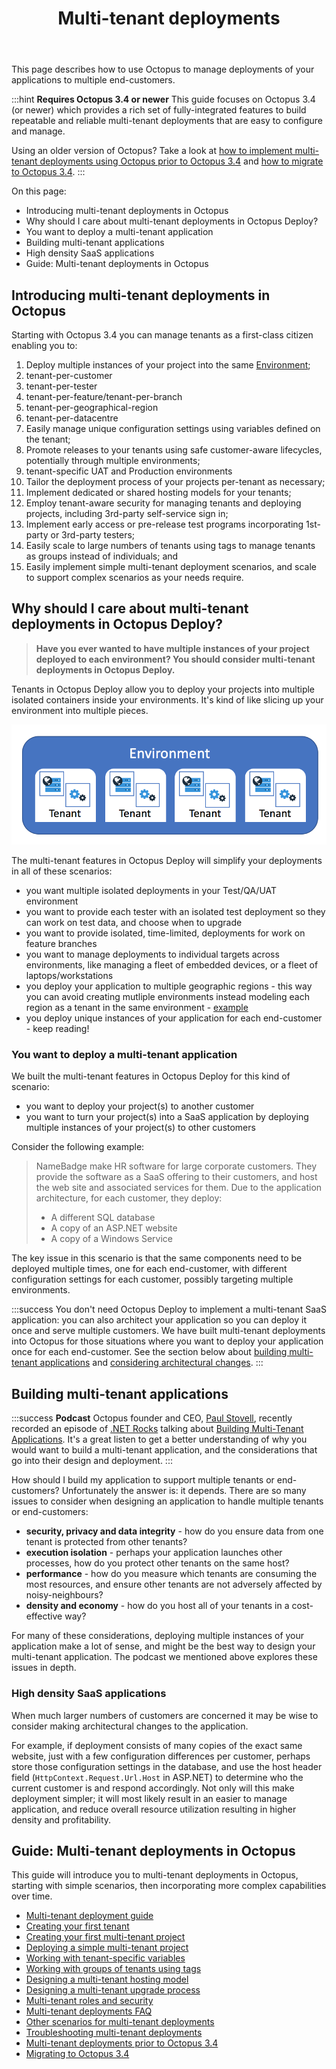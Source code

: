 ﻿---
title: Multi-tenant deployments
position: 2
---


This page describes how to use Octopus to manage deployments of your applications to multiple end-customers.

:::hint
**Requires Octopus 3.4 or newer**
This guide focuses on Octopus 3.4 (or newer) which provides a rich set of fully-integrated features to build repeatable and reliable multi-tenant deployments that are easy to configure and manage.


Using an older version of Octopus? Take a look at [how to implement multi-tenant deployments using Octopus prior to Octopus 3.4](/docs/home/guides/multi-tenant-deployments/multi-tenant-deployments-prior-to-octopus-3.4.md) and [how to migrate to Octopus 3.4](/docs/home/guides/multi-tenant-deployments/multi-tenant-deployments-prior-to-octopus-3.4/migrating-to-octopus-3.4.md).
:::


On this page:


- Introducing multi-tenant deployments in Octopus
- Why should I care about multi-tenant deployments in Octopus Deploy?
 - You want to deploy a multi-tenant application
- Building multi-tenant applications
 - High density SaaS applications
- Guide: Multi-tenant deployments in Octopus




## Introducing multi-tenant deployments in Octopus


Starting with Octopus 3.4 you can manage tenants as a first-class citizen enabling you to:

1. Deploy multiple instances of your project into the same [Environment](/docs/home/key-concepts/environments.md);
 1. tenant-per-customer
 2. tenant-per-tester
 3. tenant-per-feature/tenant-per-branch
 4. tenant-per-geographical-region
 5. tenant-per-datacentre
2. Easily manage unique configuration settings using variables defined on the tenant;
3. Promote releases to your tenants using safe customer-aware lifecycles, potentially through multiple environments;
 1. tenant-specific UAT and Production environments
4. Tailor the deployment process of your projects per-tenant as necessary;
5. Implement dedicated or shared hosting models for your tenants;
6. Employ tenant-aware security for managing tenants and deploying projects, including 3rd-party self-service sign in;
7. Implement early access or pre-release test programs incorporating 1st-party or 3rd-party testers;
8. Easily scale to large numbers of tenants using tags to manage tenants as groups instead of individuals; and
9. Easily implement simple multi-tenant deployment scenarios, and scale to support complex scenarios as your needs require.


## Why should I care about multi-tenant deployments in Octopus Deploy?


> **Have you ever wanted to have multiple instances of your project deployed to each environment? You should consider multi-tenant deployments in Octopus Deploy.**



Tenants in Octopus Deploy allow you to deploy your projects into multiple isolated containers inside your environments. It's kind of like slicing up your environment into multiple pieces.


![](/docs/images/3048184/5866225.png)


The multi-tenant features in Octopus Deploy will simplify your deployments in all of these scenarios:

- you want multiple isolated deployments in your Test/QA/UAT environment
- you want to provide each tester with an isolated test deployment so they can work on test data, and choose when to upgrade
- you want to provide isolated, time-limited, deployments for work on feature branches
- you want to manage deployments to individual targets across environments, like managing a fleet of embedded devices, or a fleet of laptops/workstations
- you deploy your application to multiple geographic regions - this way you can avoid creating mutliple environments instead modeling each region as a tenant in the same environment - [example](/docs/home/patterns/multi-region-deployment-pattern.md)
- you deploy unique instances of your application for each end-customer - keep reading!


### You want to deploy a multi-tenant application


We built the multi-tenant features in Octopus Deploy for this kind of scenario:

- you want to deploy your project(s) to another customer
- you want to turn your project(s) into a SaaS application by deploying multiple instances of your project(s) to other customers



Consider the following example:


> NameBadge make HR software for large corporate customers. They provide the software as a SaaS offering to their customers, and host the web site and associated services for them. Due to the application architecture, for each customer, they deploy:
> 
> - A different SQL database
> - A copy of an ASP.NET website
> - A copy of a Windows Service



The key issue in this scenario is that the same components need to be deployed multiple times, one for each end-customer, with different configuration settings for each customer, possibly targeting multiple environments.

:::success
You don't need Octopus Deploy to implement a multi-tenant SaaS application: you can also architect your application so you can deploy it once and serve multiple customers. We have built multi-tenant deployments into Octopus for those situations where you want to deploy your application once for each end-customer. See the section below about [building multi-tenant applications](/docs/home/guides/multi-tenant-deployments.md) and [considering architectural changes](/docs/home/guides/multi-tenant-deployments.md).
:::

## Building multi-tenant applications

:::success
**Podcast**
Octopus founder and CEO, [Paul Stovell](https://twitter.com/paulstovell), recently recorded an episode of [.NET Rocks](http://dotnetrocks.com/) talking about [Building Multi-Tenant Applications](https://www.dotnetrocks.com/?show=1332). It's a great listen to get a better understanding of why you would want to build a multi-tenant application, and the considerations that go into their design and deployment.
:::


How should I build my application to support multiple tenants or end-customers? Unfortunately the answer is: it depends. There are so many issues to consider when designing an application to handle multiple tenants or end-customers:

- **security, privacy and data integrity** - how do you ensure data from one tenant is protected from other tenants?
- **execution isolation** - perhaps your application launches other processes, how do you protect other tenants on the same host?
- **performance** - how do you measure which tenants are consuming the most resources, and ensure other tenants are not adversely affected by noisy-neighbours?
- **density and economy** - how do you host all of your tenants in a cost-effective way?



For many of these considerations, deploying multiple instances of your application make a lot of sense, and might be the best way to design your multi-tenant application. The podcast we mentioned above explores these issues in depth.

### High density SaaS applications


When much larger numbers of customers are concerned it may be wise to consider making architectural changes to the application.


For example, if deployment consists of many copies of the exact same website, just with a few configuration differences per customer, perhaps store those configuration settings in the database, and use the host header field (`HttpContext.Request.Url.Host` in ASP.NET) to determine who the current customer is and respond accordingly. Not only will this make deployment simpler; it will most likely result in an easier to manage application, and reduce overall resource utilization resulting in higher density and profitability.

## Guide: Multi-tenant deployments in Octopus


This guide will introduce you to multi-tenant deployments in Octopus, starting with simple scenarios, then incorporating more complex capabilities over time.


- [Multi-tenant deployment guide](/docs/home/guides/multi-tenant-deployments/multi-tenant-deployment-guide.md)
 - [Creating your first tenant](/docs/home/guides/multi-tenant-deployments/multi-tenant-deployment-guide/creating-your-first-tenant.md)
 - [Creating your first multi-tenant project](/docs/home/guides/multi-tenant-deployments/multi-tenant-deployment-guide/creating-your-first-multi-tenant-project.md)
 - [Deploying a simple multi-tenant project](/docs/home/guides/multi-tenant-deployments/multi-tenant-deployment-guide/deploying-a-simple-multi-tenant-project.md)
 - [Working with tenant-specific variables](/docs/home/guides/multi-tenant-deployments/multi-tenant-deployment-guide/working-with-tenant-specific-variables.md)
 - [Working with groups of tenants using tags](/docs/home/guides/multi-tenant-deployments/multi-tenant-deployment-guide/working-with-groups-of-tenants-using-tags.md)
 - [Designing a multi-tenant hosting model](/docs/home/guides/multi-tenant-deployments/multi-tenant-deployment-guide/designing-a-multi-tenant-hosting-model.md)
 - [Designing a multi-tenant upgrade process](/docs/home/guides/multi-tenant-deployments/multi-tenant-deployment-guide/designing-a-multi-tenant-upgrade-process.md)
 - [Multi-tenant roles and security](/docs/home/guides/multi-tenant-deployments/multi-tenant-deployment-guide/multi-tenant-roles-and-security.md)
- [Multi-tenant deployments FAQ](/docs/home/guides/multi-tenant-deployments/multi-tenant-deployments-faq.md)
- [Other scenarios for multi-tenant deployments](/docs/home/guides/multi-tenant-deployments/other-scenarios-for-multi-tenant-deployments.md)
- [Troubleshooting multi-tenant deployments](/docs/home/guides/multi-tenant-deployments/troubleshooting-multi-tenant-deployments.md)
- [Multi-tenant deployments prior to Octopus 3.4](/docs/home/guides/multi-tenant-deployments/multi-tenant-deployments-prior-to-octopus-3.4.md)
 - [Migrating to Octopus 3.4](/docs/home/guides/multi-tenant-deployments/multi-tenant-deployments-prior-to-octopus-3.4/migrating-to-octopus-3.4.md)
